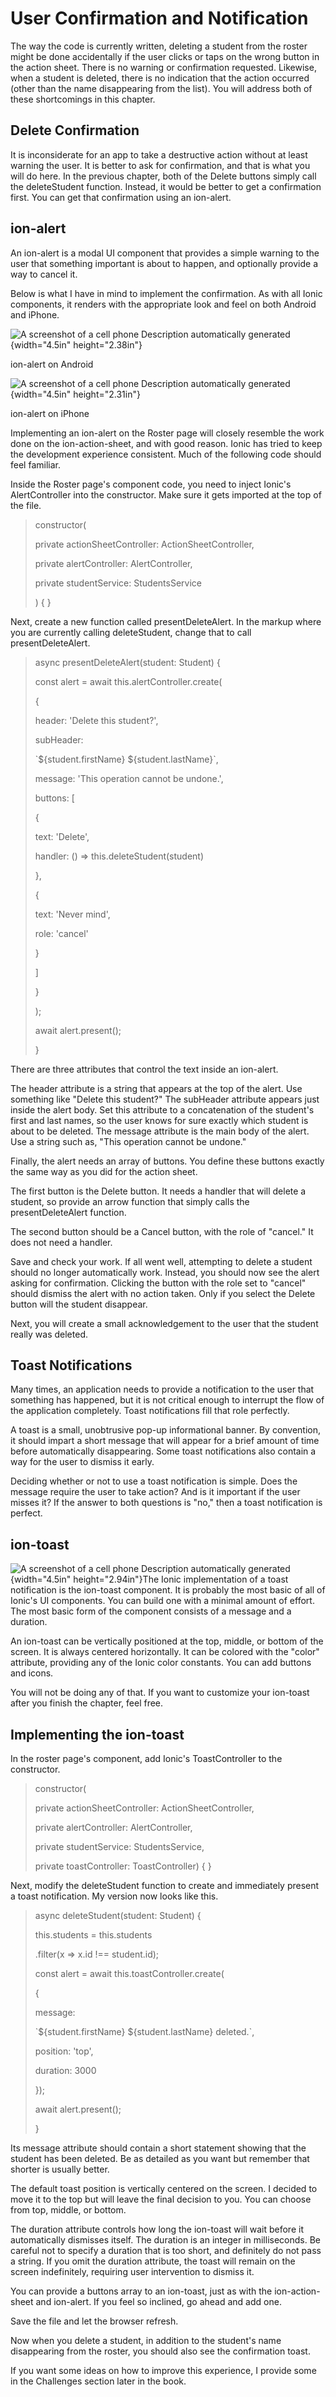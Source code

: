 # User Confirmation and Notification

The way the code is currently written, deleting a student from the
roster might be done accidentally if the user clicks or taps on the
wrong button in the action sheet. There is no warning or confirmation
requested. Likewise, when a student is deleted, there is no indication
that the action occurred (other than the name disappearing from the
list). You will address both of these shortcomings in this chapter.

## Delete Confirmation

It is inconsiderate for an app to take a destructive action without at
least warning the user. It is better to ask for confirmation, and that
is what you will do here. In the previous chapter, both of the Delete
buttons simply call the deleteStudent function. Instead, it would be
better to get a confirmation first. You can get that confirmation using
an ion-alert.

## ion-alert

An ion-alert is a modal UI component that provides a simple warning to
the user that something important is about to happen, and optionally
provide a way to cancel it.

Below is what I have in mind to implement the confirmation. As with all
Ionic components, it renders with the appropriate look and feel on both
Android and iPhone.

![A screenshot of a cell phone Description automatically
generated](media/image14.png){width="4.5in" height="2.38in"}

ion-alert on Android

![A screenshot of a cell phone Description automatically
generated](media/image15.png){width="4.5in" height="2.31in"}

ion-alert on iPhone

Implementing an ion-alert on the Roster page will closely resemble the
work done on the ion-action-sheet, and with good reason. Ionic has tried
to keep the development experience consistent. Much of the following
code should feel familiar.

Inside the Roster page's component code, you need to inject Ionic's
AlertController into the constructor. Make sure it gets imported at the
top of the file.

> constructor(
>
> private actionSheetController: ActionSheetController,
>
> private alertController: AlertController,
>
> private studentService: StudentsService
>
> ) { }

Next, create a new function called presentDeleteAlert. In the markup
where you are currently calling deleteStudent, change that to call
presentDeleteAlert.

> async presentDeleteAlert(student: Student) {
>
> const alert = await this.alertController.create(
>
> {
>
> header: \'Delete this student?\',
>
> subHeader:
>
> \`\${student.firstName} \${student.lastName}\`,
>
> message: \'This operation cannot be undone.\',
>
> buttons: \[
>
> {
>
> text: \'Delete\',
>
> handler: () =\> this.deleteStudent(student)
>
> },
>
> {
>
> text: \'Never mind\',
>
> role: \'cancel\'
>
> }
>
> \]
>
> }
>
> );
>
> await alert.present();
>
> }

There are three attributes that control the text inside an ion-alert.

The header attribute is a string that appears at the top of the alert.
Use something like "Delete this student?" The subHeader attribute
appears just inside the alert body. Set this attribute to a
concatenation of the student's first and last names, so the user knows
for sure exactly which student is about to be deleted. The message
attribute is the main body of the alert. Use a string such as, "This
operation cannot be undone."

Finally, the alert needs an array of buttons. You define these buttons
exactly the same way as you did for the action sheet.

The first button is the Delete button. It needs a handler that will
delete a student, so provide an arrow function that simply calls the
presentDeleteAlert function.

The second button should be a Cancel button, with the role of "cancel."
It does not need a handler.

Save and check your work. If all went well, attempting to delete a
student should no longer automatically work. Instead, you should now see
the alert asking for confirmation. Clicking the button with the role set
to "cancel" should dismiss the alert with no action taken. Only if you
select the Delete button will the student disappear.

Next, you will create a small acknowledgement to the user that the
student really was deleted.

## Toast Notifications

Many times, an application needs to provide a notification to the user
that something has happened, but it is not critical enough to interrupt
the flow of the application completely. Toast notifications fill that
role perfectly.

A toast is a small, unobtrusive pop-up informational banner. By
convention, it should impart a short message that will appear for a
brief amount of time before automatically disappearing. Some toast
notifications also contain a way for the user to dismiss it early.

Deciding whether or not to use a toast notification is simple. Does the
message require the user to take action? And is it important if the user
misses it? If the answer to both questions is "no," then a toast
notification is perfect.

## ion-toast

![A screenshot of a cell phone Description automatically
generated](media/image16.png){width="4.5in" height="2.94in"}The Ionic
implementation of a toast notification is the ion-toast component. It is
probably the most basic of all of Ionic's UI components. You can build
one with a minimal amount of effort. The most basic form of the
component consists of a message and a duration.

An ion-toast can be vertically positioned at the top, middle, or bottom
of the screen. It is always centered horizontally. It can be colored
with the "color" attribute, providing any of the Ionic color constants.
You can add buttons and icons.

You will not be doing any of that. If you want to customize your
ion-toast after you finish the chapter, feel free.

## Implementing the ion-toast

In the roster page's component, add Ionic's ToastController to the
constructor.

> constructor(
>
> private actionSheetController: ActionSheetController,
>
> private alertController: AlertController,
>
> private studentService: StudentsService,
>
> private toastController: ToastController) { }

Next, modify the deleteStudent function to create and immediately
present a toast notification. My version now looks like this.

> async deleteStudent(student: Student) {
>
> this.students = this.students
>
> .filter(x =\> x.id !== student.id);
>
> const alert = await this.toastController.create(
>
> {
>
> message:
>
> \`\${student.firstName} \${student.lastName} deleted.\`,
>
> position: \'top\',
>
> duration: 3000
>
> });
>
> await alert.present();
>
> }

Its message attribute should contain a short statement showing that the
student has been deleted. Be as detailed as you want but remember that
shorter is usually better.

The default toast position is vertically centered on the screen. I
decided to move it to the top but will leave the final decision to you.
You can choose from top, middle, or bottom.

The duration attribute controls how long the ion-toast will wait before
it automatically dismisses itself. The duration is an integer in
milliseconds. Be careful not to specify a duration that is too short,
and definitely do not pass a string. If you omit the duration attribute,
the toast will remain on the screen indefinitely, requiring user
intervention to dismiss it.

You can provide a buttons array to an ion-toast, just as with the
ion-action-sheet and ion-alert. If you feel so inclined, go ahead and
add one.

Save the file and let the browser refresh.

Now when you delete a student, in addition to the student's name
disappearing from the roster, you should also see the confirmation
toast.

If you want some ideas on how to improve this experience, I provide some
in the Challenges section later in the book.

